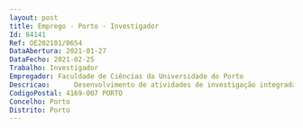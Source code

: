```yaml
--- 
layout: post
title: Emprego - Porto - Investigador
Id: 84141
Ref: OE202101/0654
DataAbertura: 2021-01-27
DataFecho: 2021-02-25
Trabalho: Investigador
Empregador: Faculdade de Ciências da Universidade do Porto
Descricao:  	Desenvolvimento de atividades de investigação integradas no prosseguimento dos objetivos da Área de Sistemas Dinâmicos para o período 2020–2023. 	Serviço docente no Departamento de Matemática da Faculdade de Ciências da Universidade do Porto. (Até quatro horas letivas semanais, em média anual de acordo com o Artigo 12.º, n.º 3 do Regulamento n.º 487 2020 do Pessoal de Investigação, de Ciência e de Tecnologia da Universidade do Porto).
CodigoPostal: 4169-007 PORTO
Concelho: Porto
Distrito: Porto
--- 
```

